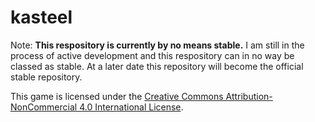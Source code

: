 # kasteel

Note: **This respository is currently by no means stable.** I am still in the process of active development and this respository can in no way be classed as stable. At a later date this repository will become the official stable repository.

This game is licensed under the [Creative Commons Attribution-NonCommercial 4.0 International License](http://creativecommons.org/licenses/by-nc/4.0/).
